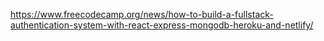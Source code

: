 https://www.freecodecamp.org/news/how-to-build-a-fullstack-authentication-system-with-react-express-mongodb-heroku-and-netlify/